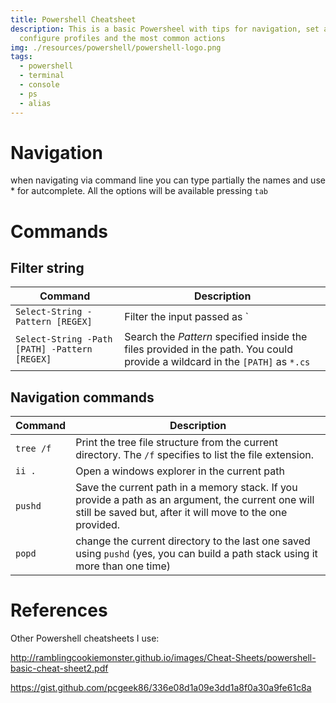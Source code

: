 ```yaml
---
title: Powershell Cheatsheet
description: This is a basic Powersheel with tips for navigation, set alias,
  configure profiles and the most common actions
img: ./resources/powershell/powershell-logo.png
tags:
  - powershell
  - terminal
  - console
  - ps
  - alias
---
```

# Navigation

when navigating via command line you can type partially the names and use * for autcomplete. All the options will be available pressing `tab`

<!-- TODO: Paste gif -->

# Commands

## Filter string

| Command                                       | Description                                                                                                                  |
| --------------------------------------------- | ---------------------------------------------------------------------------------------------------------------------------- |
| `Select-String -Pattern [REGEX]`              | Filter the input passed as `|`                                                                                               |
| `Select-String -Path [PATH] -Pattern [REGEX]` | Search the _Pattern_ specified inside the files provided in the path. You could provide a wildcard in the `[PATH]` as `*.cs` |


## Navigation commands

| Command   | Description                                                                                                                                                     |
| --------- | --------------------------------------------------------------------------------------------------------------------------------------------------------------- |
| `tree /f` | Print the tree file structure from the current directory. The `/f` specifies to list the file extension.                                                        |
| `ii .`    | Open a windows explorer in the current path                                                                                                                     |
| `pushd`   | Save the current path in a memory stack. If you provide a path as an argument, the current one will still be saved but, after it will move to the one provided. |
| `popd`    | change the current directory to the last one saved using `pushd` (yes, you can build a path stack using it more than one time)                                  |

<!-- TODO: List of commands to add -->
<!-- 1. Create Alias  -->

<!-- TODO: Create areas for how to create a profile -->

# References

Other Powershell cheatsheets I use:

http://ramblingcookiemonster.github.io/images/Cheat-Sheets/powershell-basic-cheat-sheet2.pdf

https://gist.github.com/pcgeek86/336e08d1a09e3dd1a8f0a30a9fe61c8a
